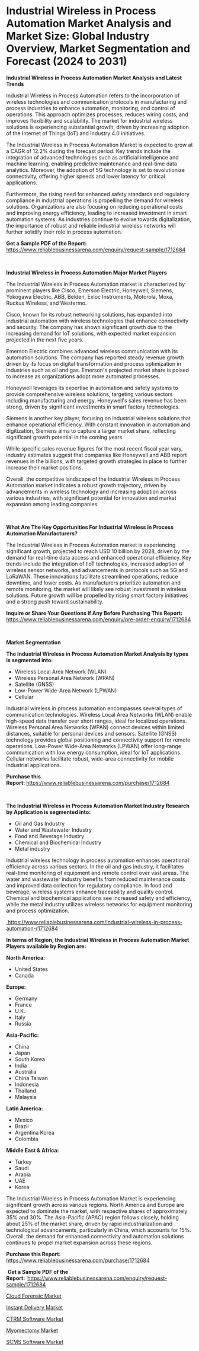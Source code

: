 <p><h1>Industrial Wireless in Process Automation Market Analysis and Market Size: Global Industry Overview, Market Segmentation and Forecast (2024 to 2031)</h1></p><p><strong>Industrial Wireless in Process Automation Market Analysis and Latest Trends</strong></p>
<p><p>Industrial Wireless in Process Automation refers to the incorporation of wireless technologies and communication protocols in manufacturing and process industries to enhance automation, monitoring, and control of operations. This approach optimizes processes, reduces wiring costs, and improves flexibility and scalability. The market for industrial wireless solutions is experiencing substantial growth, driven by increasing adoption of the Internet of Things (IoT) and Industry 4.0 initiatives. </p><p>The Industrial Wireless in Process Automation Market is expected to grow at a CAGR of 12.2% during the forecast period. Key trends include the integration of advanced technologies such as artificial intelligence and machine learning, enabling predictive maintenance and real-time data analytics. Moreover, the adoption of 5G technology is set to revolutionize connectivity, offering higher speeds and lower latency for critical applications. </p><p>Furthermore, the rising need for enhanced safety standards and regulatory compliance in industrial operations is propelling the demand for wireless solutions. Organizations are also focusing on reducing operational costs and improving energy efficiency, leading to increased investment in smart automation systems. As industries continue to evolve towards digitalization, the importance of robust and reliable industrial wireless networks will further solidify their role in process automation.</p></p>
<p><strong>Get a Sample PDF of the Report:&nbsp;</strong> <a href="https://www.reliablebusinessarena.com/enquiry/request-sample/1712684?utm_campaign=1551&utm_medium=2&utm_source=Github&utm_content=ia&utm_term=22102024&utm_id=industrial-wireless-in-process-automation">https://www.reliablebusinessarena.com/enquiry/request-sample/1712684</a></p>
<p>&nbsp;</p>
<p><strong>Industrial Wireless in Process Automation Major Market Players</strong></p>
<p><p>The Industrial Wireless in Process Automation market is characterized by prominent players like Cisco, Emerson Electric, Honeywell, Siemens, Yokogawa Electric, ABB, Belden, Exloc Instruments, Motorola, Moxa, Ruckus Wireless, and Westermo.</p><p>Cisco, known for its robust networking solutions, has expanded into industrial automation with wireless technologies that enhance connectivity and security. The company has shown significant growth due to the increasing demand for IoT solutions, with expected market expansion projected in the next five years.</p><p>Emerson Electric combines advanced wireless communication with its automation solutions. The company has reported steady revenue growth driven by its focus on digital transformation and process optimization in industries such as oil and gas. Emerson's projected market share is poised to increase as organizations adopt more automated processes.</p><p>Honeywell leverages its expertise in automation and safety systems to provide comprehensive wireless solutions, targeting various sectors including manufacturing and energy. Honeywell's sales revenue has been strong, driven by significant investments in smart factory technologies.</p><p>Siemens is another key player, focusing on industrial wireless solutions that enhance operational efficiency. With constant innovation in automation and digitization, Siemens aims to capture a larger market share, reflecting significant growth potential in the coming years.</p><p>While specific sales revenue figures for the most recent fiscal year vary, industry estimates suggest that companies like Honeywell and ABB report revenues in the billions, with targeted growth strategies in place to further increase their market positions.</p><p>Overall, the competitive landscape of the Industrial Wireless in Process Automation market indicates a robust growth trajectory, driven by advancements in wireless technology and increasing adoption across various industries, with significant potential for innovation and market expansion among leading companies.</p></p>
<p>&nbsp;</p>
<p><strong>What Are The Key Opportunities For Industrial Wireless in Process Automation Manufacturers?</strong></p>
<p><p>The Industrial Wireless in Process Automation market is experiencing significant growth, projected to reach USD 10 billion by 2028, driven by the demand for real-time data access and enhanced operational efficiency. Key trends include the integration of IIoT technologies, increased adoption of wireless sensor networks, and advancements in protocols such as 5G and LoRaWAN. These innovations facilitate streamlined operations, reduce downtime, and lower costs. As manufacturers prioritize automation and remote monitoring, the market will likely see robust investment in wireless solutions. Future growth will be propelled by rising smart factory initiatives and a strong push toward sustainability.</p></p>
<p><strong>Inquire or Share Your Questions If Any Before Purchasing This Report:</strong> <a href="https://www.reliablebusinessarena.com/enquiry/pre-order-enquiry/1712684?utm_campaign=1551&utm_medium=2&utm_source=Github&utm_content=ia&utm_term=22102024&utm_id=industrial-wireless-in-process-automation">https://www.reliablebusinessarena.com/enquiry/pre-order-enquiry/1712684</a></p>
<p>&nbsp;</p>
<p><strong>Market Segmentation</strong></p>
<p><strong>The Industrial Wireless in Process Automation Market Analysis by types is segmented into:</strong></p>
<p><ul><li>Wireless Local Area Network (WLAN)</li><li>Wireless Personal Area Network (WPAN)</li><li>Satellite (GNSS)</li><li>Low-Power Wide-Area Network (LPWAN)</li><li>Cellular</li></ul></p>
<p><p>Industrial wireless in process automation encompasses several types of communication technologies. Wireless Local Area Networks (WLAN) enable high-speed data transfer over short ranges, ideal for localized operations. Wireless Personal Area Networks (WPAN) connect devices within limited distances, suitable for personal devices and sensors. Satellite (GNSS) technology provides global positioning and connectivity support for remote operations. Low-Power Wide-Area Networks (LPWAN) offer long-range communication with low energy consumption, ideal for IoT applications. Cellular networks facilitate robust, wide-area connectivity for mobile industrial applications.</p></p>
<p><strong>Purchase this Report:&nbsp;</strong><a href="https://www.reliablebusinessarena.com/purchase/1712684?utm_campaign=1551&utm_medium=2&utm_source=Github&utm_content=ia&utm_term=22102024&utm_id=industrial-wireless-in-process-automation">https://www.reliablebusinessarena.com/purchase/1712684</a></p>
<p>&nbsp;</p>
<p><strong>The Industrial Wireless in Process Automation Market Industry Research by Application is segmented into:</strong></p>
<p><ul><li>Oil and Gas Industry</li><li>Water and Wastewater Industry</li><li>Food and Beverage Industry</li><li>Chemical and Biochemical Industry</li><li>Metal industry</li></ul></p>
<p><p>Industrial wireless technology in process automation enhances operational efficiency across various sectors. In the oil and gas industry, it facilitates real-time monitoring of equipment and remote control over vast areas. The water and wastewater industry benefits from reduced maintenance costs and improved data collection for regulatory compliance. In food and beverage, wireless systems enhance traceability and quality control. Chemical and biochemical applications see increased safety and efficiency, while the metal industry utilizes wireless networks for equipment monitoring and process optimization.</p></p>
<p><a href="https://www.reliablebusinessarena.com/industrial-wireless-in-process-automation-r1712684?utm_campaign=1551&utm_medium=2&utm_source=Github&utm_content=ia&utm_term=22102024&utm_id=industrial-wireless-in-process-automation">&nbsp;https://www.reliablebusinessarena.com/industrial-wireless-in-process-automation-r1712684</a></p>
<p><strong>In terms of Region, the Industrial Wireless in Process Automation Market Players available by Region are:</strong></p>
<p>
    <p> <strong> North America: </strong>
        <ul>
            <li>United States</li>
            <li>Canada</li>
        </ul>
        </p> 
    <p> <strong> Europe: </strong>
        <ul>
            <li>Germany</li>
            <li>France</li>
            <li>U.K.</li>
            <li>Italy</li>
            <li>Russia</li>
        </ul>
        </p> 
    <p> <strong> Asia-Pacific: </strong>
        <ul>
            <li>China</li>
            <li>Japan</li>
            <li>South Korea</li>
            <li>India</li>
            <li>Australia</li>
            <li>China Taiwan</li>
            <li>Indonesia</li>
            <li>Thailand</li>
            <li>Malaysia</li>
        </ul>
        </p> 
    <p> <strong> Latin America: </strong>
        <ul>
            <li>Mexico</li>
            <li>Brazil</li>
            <li>Argentina Korea</li>
            <li>Colombia</li>
        </ul>
        </p> 
    <p> <strong> Middle East & Africa: </strong>
        <ul>
            <li>Turkey</li>
            <li>Saudi</li>
            <li>Arabia</li>
            <li>UAE</li>
            <li>Korea</li>
        </ul>
    </p>
    </p>
<p><p>The Industrial Wireless in Process Automation Market is experiencing significant growth across various regions. North America and Europe are expected to dominate the market, with respective shares of approximately 35% and 30%. The Asia-Pacific (APAC) region follows closely, holding about 25% of the market share, driven by rapid industrialization and technological advancements, particularly in China, which accounts for 15%. Overall, the demand for enhanced connectivity and automation solutions continues to propel market expansion across these regions.</p></p>
<p><strong>Purchase this Report: </strong><a href="https://www.reliablebusinessarena.com/purchase/1712684?utm_campaign=1551&utm_medium=2&utm_source=Github&utm_content=ia&utm_term=22102024&utm_id=industrial-wireless-in-process-automation">https://www.reliablebusinessarena.com/purchase/1712684</a></p>
<p>&nbsp;<strong>Get a Sample PDF of the Report:&nbsp;&nbsp;</strong><a href="https://www.reliablebusinessarena.com/enquiry/request-sample/1712684?utm_campaign=1551&utm_medium=2&utm_source=Github&utm_content=ia&utm_term=22102024&utm_id=industrial-wireless-in-process-automation">https://www.reliablebusinessarena.com/enquiry/request-sample/1712684</a></p>
<p><strong></strong></p>
<p><p><a href="https://github.com/JakirUddin511/Market-Research-Report-List-1/blob/main/cloud-forensic-market.md?utm_campaign=1551&utm_medium=2&utm_source=Github&utm_content=ia&utm_term=22102024&utm_id=industrial-wireless-in-process-automation">Cloud Forensic Market</a></p><p><a href="https://www.linkedin.com/pulse/insights-instant-delivery-industry-market-financial-status-vtnxf?utm_campaign=1551&utm_medium=2&utm_source=Github&utm_content=ia&utm_term=22102024&utm_id=industrial-wireless-in-process-automation">Instant Delivery Market</a></p><p><a href="https://www.linkedin.com/pulse/ctrm-software-market-evolution-regional-adaptations-innovation-ksszf?utm_campaign=1551&utm_medium=2&utm_source=Github&utm_content=ia&utm_term=22102024&utm_id=industrial-wireless-in-process-automation">CTRM Software Market</a></p><p><a href="https://www.linkedin.com/pulse/myomectomy-industry-analysis-report-market-size-share-competitive-1bgzf?utm_campaign=1551&utm_medium=2&utm_source=Github&utm_content=ia&utm_term=22102024&utm_id=industrial-wireless-in-process-automation">Myomectomy Market</a></p><p><a href="https://www.linkedin.com/pulse/global-scms-software-market-share-growth-opportunities-growing-8c0vf?utm_campaign=1551&utm_medium=2&utm_source=Github&utm_content=ia&utm_term=22102024&utm_id=industrial-wireless-in-process-automation">SCMS Software Market</a></p></p>